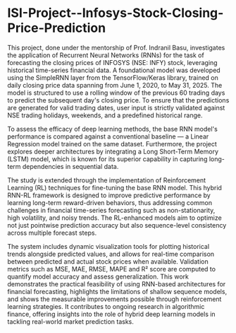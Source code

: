 # ISI-Project--Infosys-Stock-Closing-Price-Prediction
This project, done under the mentorship of Prof. Indranil Basu, investigates the application of Recurrent Neural Networks (RNNs) for the task of forecasting the closing prices of INFOSYS (NSE: INFY) stock, leveraging historical time-series financial data. A foundational model was developed using the SimpleRNN layer from the TensorFlow/Keras library, trained on daily closing price data spanning from June 1, 2020, to May 31, 2025. The model is structured to use a rolling window of the previous 60 trading days to predict the subsequent day's closing price. To ensure that the predictions are generated for valid trading dates, user input is strictly validated against NSE trading holidays, weekends, and a predefined historical range.

To assess the efficacy of deep learning methods, the base RNN model's performance is compared against a conventional baseline — a Linear Regression model trained on the same dataset. Furthermore, the project explores deeper architectures by integrating a Long Short-Term Memory (LSTM) model, which is known for its superior capability in capturing long-term dependencies in sequential data.

The study is extended through the implementation of Reinforcement Learning (RL) techniques for fine-tuning the base RNN model. This hybrid RNN-RL framework is designed to improve predictive performance by learning long-term reward-driven behaviors, thus addressing common challenges in financial time-series forecasting such as non-stationarity, high volatility, and noisy trends. The RL-enhanced models aim to optimize not just pointwise prediction accuracy but also sequence-level consistency across multiple forecast steps.

The system includes dynamic visualization tools for plotting historical trends alongside predicted values, and allows for real-time comparison between predicted and actual stock prices when available. Validation metrics such as MSE, MAE, RMSE, MAPE and R² score are computed to quantify model accuracy and assess generalization. This work demonstrates the practical feasibility of using RNN-based architectures for financial forecasting, highlights the limitations of shallow sequence models, and shows the measurable improvements possible through reinforcement learning strategies. It contributes to ongoing research in algorithmic finance, offering insights into the role of hybrid deep learning models in tackling real-world market prediction tasks.
